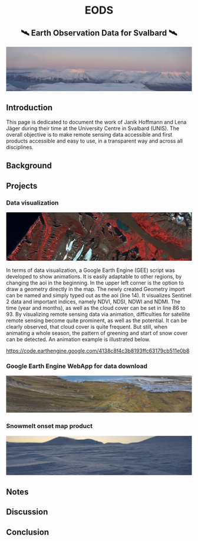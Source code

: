 <h1 align="center"> EODS️</h1>
<h2 align="center"> 🛰️ Earth Observation Data for Svalbard 🛰️</h2>

<p align="center">
<img src = "https://github.com/lenajaeger9/EODS/blob/3c2334b9ad7d68090c21676b42e5051c4e50e86c/figures/intro.JPG" alt ="Introduction">
</p>

## Introduction
This page is dedicated to document the work of Janik Hoffmann and Lena Jäger during their time at the University Centre in Svalbard (UNIS).
The overall objective is to make remote sensing data accessible and first products accessible and easy to use,
in a transparent way and across all disciplines.

## Background 

## Projects 

### Data visualization
<img src ="https://github.com/lenajaeger9/EODS/blob/ceae641bc3b47d29a05bd40e0f9b7d1cc46fc3f8/figures/RS_visual%202.jpg">

In terms of data visualization, a Google Earth Engine (GEE) script was developed to show animations.
It is easily adaptable to other regions, by changing the aoi in the beginning. 
In the upper left corner is the option to draw a geometry directly in the map. The newly created Geometry import can be named and simply typed out as the aoi (line 14).
It visualizes Sentinel 2 data and important indices, namely NDVI, NDSI, NDWI and NDMI. 
The time (year and months), as well as the cloud cover can be set in line 86 to 93. 
By visualizing remote sensing data via animation, difficulties for satellite remote sensing become quite prominent, as well as the potential.
It can be clearly observed, that cloud cover is quite frequent. But still, when animating a whole season, the pattern of greening and start of snow cover can be detected. 
An animation example is illustrated below.

https://code.earthengine.google.com/4138c8f4c3b8193ffc63179cb511e0b8






### Google Earth Engine WebApp for data download
<img src = "https://github.com/lenajaeger9/EODS/blob/ceae641bc3b47d29a05bd40e0f9b7d1cc46fc3f8/figures/vegetation2.JPG">

### Snowmelt onset map product
<img src ="https://github.com/lenajaeger9/EODS/blob/22b05b17a9b1d3a850b37e0a595915262c77e2f0/figures/snow3.JPG"> 

## Notes

## Discussion

## Conclusion

